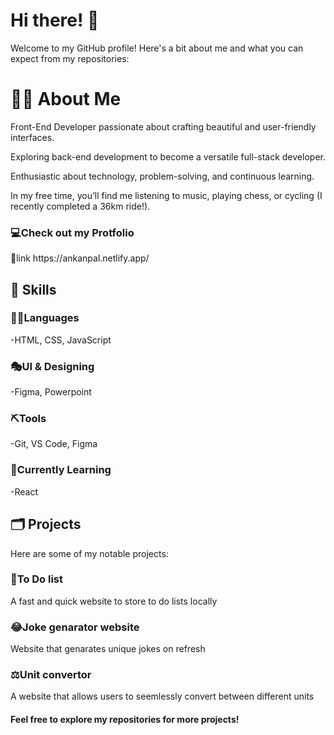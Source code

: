 <h1>Hi there! 👋</h1>

Welcome to my GitHub profile! Here's a bit about me and what you can expect from my repositories:

<h1>👨‍💻 About Me</h1>
Front-End Developer passionate about crafting beautiful and user-friendly interfaces.

Exploring back-end development to become a versatile full-stack developer.

Enthusiastic about technology, problem-solving, and continuous learning.

In my free time, you’ll find me listening to music, playing chess, or cycling (I recently completed a 36km ride!).

<h3>💻Check out my Protfolio</h3>
🔗link https://ankanpal.netlify.app/

<h2>🔧 Skills</h2>

<h3>👨‍💻Languages</h3>
-HTML, CSS, JavaScript 

<h3>🎭UI & Designing</h3>
-Figma, Powerpoint

<h3>⛏️Tools</h3>
-Git, VS Code, Figma

<h3>🧠Currently Learning</h3>
-React 

<h2>🗂 Projects</h2>

Here are some of my notable projects:

<h3>🔨To Do list</h3>
A fast and quick website to store to do lists locally

<h3>😂Joke genarator website</h3>
Website that genarates unique jokes on refresh

<h3>⚖️Unit convertor</h3>
A website that allows users to seemlessly convert between different units
<br>
<h4>
Feel free to explore my repositories for more projects!
</h4>
